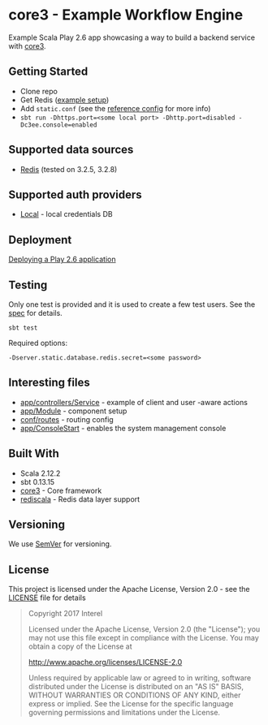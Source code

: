 # core3 - Example Workflow Engine

Example Scala Play 2.6 app showcasing a way to build a backend service with [core3](https://github.com/Interel-Group/core3).

## Getting Started
* Clone repo
* Get Redis ([example setup](https://github.com/Interel-Group/core3/wiki/Example-Redis-Setup-(Ubuntu)))
* Add ```static.conf``` (see the [reference config](conf/static_ref.conf) for more info)
* ```sbt run -Dhttps.port=<some local port> -Dhttp.port=disabled -Dc3ee.console=enabled```

## Supported data sources
* [Redis](https://redis.io/) (tested on 3.2.5, 3.2.8)

## Supported auth providers
* [Local](https://github.com/Interel-Group/core3/wiki) - local credentials DB

## Deployment

[Deploying a Play 2.6 application](https://www.playframework.com/documentation/2.6.x/Production)

## Testing
Only one test is provided and it is used to create a few test users. See the [spec](test/core3_example_engine/test/ExampleInitSpec.scala) for details.

```
sbt test
```
Required options:
```
-Dserver.static.database.redis.secret=<some password>
```

## Interesting files
* [app/controllers/Service](app/controllers/Service.scala) - example of client and user -aware actions
* [app/Module](app/Module.scala) - component setup
* [conf/routes](conf/routes) - routing config
* [app/ConsoleStart](app/ConsoleStart.scala) - enables the system management console

## Built With
* Scala 2.12.2
* sbt 0.13.15
* [core3](https://github.com/Interel-Group/core3) - Core framework
* [rediscala](https://github.com/etaty/rediscala) - Redis data layer support

## Versioning
We use [SemVer](http://semver.org/) for versioning.

## License
This project is licensed under the Apache License, Version 2.0 - see the [LICENSE](LICENSE) file for details

> Copyright 2017 Interel
>
> Licensed under the Apache License, Version 2.0 (the "License");
> you may not use this file except in compliance with the License.
> You may obtain a copy of the License at
>
> http://www.apache.org/licenses/LICENSE-2.0
>
> Unless required by applicable law or agreed to in writing, software
> distributed under the License is distributed on an "AS IS" BASIS,
> WITHOUT WARRANTIES OR CONDITIONS OF ANY KIND, either express or implied.
> See the License for the specific language governing permissions and
> limitations under the License.
